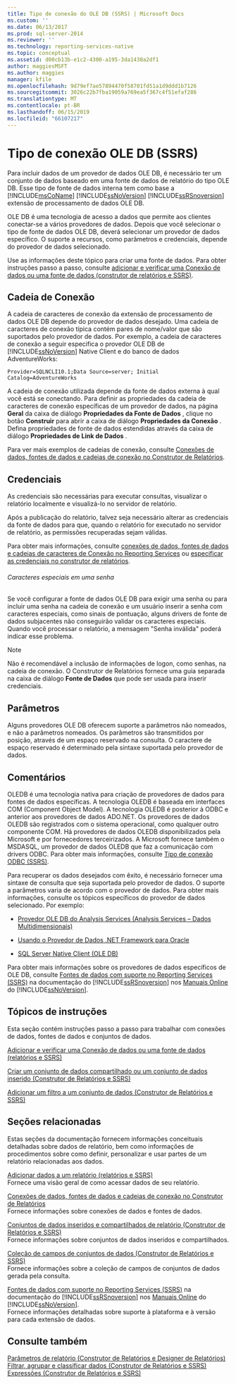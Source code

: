 ```yaml
---
title: Tipo de conexão do OLE DB (SSRS) | Microsoft Docs
ms.custom: ''
ms.date: 06/13/2017
ms.prod: sql-server-2014
ms.reviewer: ''
ms.technology: reporting-services-native
ms.topic: conceptual
ms.assetid: d00cb13b-e1c2-4300-a195-3da1430a2df1
author: maggiesMSFT
ms.author: maggies
manager: kfile
ms.openlocfilehash: 9d79ef7ae57894470f58701fd51a1d9ddd1b7126
ms.sourcegitcommit: 3026c22b7fba19059a769ea5f367c4f51efaf286
ms.translationtype: MT
ms.contentlocale: pt-BR
ms.lasthandoff: 06/15/2019
ms.locfileid: "66107217"
---
```

# <a name="ole-db-connection-type-ssrs"></a>Tipo de conexão OLE DB (SSRS)
  Para incluir dados de um provedor de dados OLE DB, é necessário ter um conjunto de dados baseado em uma fonte de dados de relatório do tipo OLE DB. Esse tipo de fonte de dados interna tem como base a [!INCLUDE[msCoName](../../includes/msconame-md.md)] [!INCLUDE[ssNoVersion](../../includes/ssnoversion-md.md)] [!INCLUDE[ssRSnoversion](../../includes/ssrsnoversion-md.md)] extensão de processamento de dados OLE DB.  
  
 OLE DB é uma tecnologia de acesso a dados que permite aos clientes conectar-se a vários provedores de dados. Depois que você selecionar o tipo de fonte de dados OLE DB, deverá selecionar um provedor de dados específico. O suporte a recursos, como parâmetros e credenciais, depende do provedor de dados selecionado.  
  
 Use as informações deste tópico para criar uma fonte de dados. Para obter instruções passo a passo, consulte [adicionar e verificar uma Conexão de dados ou uma fonte de dados &#40;construtor de relatórios e SSRS&#41;](add-and-verify-a-data-connection-report-builder-and-ssrs.md).  
  
##  <a name="Connection"></a> Cadeia de Conexão  
 A cadeia de caracteres de conexão da extensão de processamento de dados OLE DB depende do provedor de dados desejado. Uma cadeia de caracteres de conexão típica contém pares de nome/valor que são suportados pelo provedor de dados. Por exemplo, a cadeia de caracteres de conexão a seguir especifica o provedor OLE DB de [!INCLUDE[ssNoVersion](../../includes/ssnoversion-md.md)] Native Client e do banco de dados AdventureWorks:  
  
```  
Provider=SQLNCLI10.1;Data Source=server; Initial Catalog=AdventureWorks  
```  
  
 A cadeia de conexão utilizada depende da fonte de dados externa à qual você está se conectando. Para definir as propriedades da cadeia de caracteres de conexão específicas de um provedor de dados, na página **Geral** da caixa de diálogo **Propriedades da Fonte de Dados** , clique no botão **Construir** para abrir a caixa de diálogo **Propriedades da Conexão** . Defina propriedades de fonte de dados estendidas através da caixa de diálogo **Propriedades de Link de Dados** .  
  
 Para ver mais exemplos de cadeias de conexão, consulte [Conexões de dados, fontes de dados e cadeias de conexão no Construtor de Relatórios](../data-connections-data-sources-and-connection-strings-in-report-builder.md).  
  
  
  
##  <a name="Credentials"></a> Credenciais  
 As credenciais são necessárias para executar consultas, visualizar o relatório localmente e visualizá-lo no servidor de relatório.  
  
 Após a publicação do relatório, talvez seja necessário alterar as credenciais da fonte de dados para que, quando o relatório for executado no servidor de relatório, as permissões recuperadas sejam válidas.  
  
 Para obter mais informações, consulte [conexões de dados, fontes de dados e cadeias de caracteres de Conexão no Reporting Services](../data-connections-data-sources-and-connection-strings-in-reporting-services.md) ou [especificar as credenciais no construtor de relatórios](../specify-credentials-in-report-builder.md).  
  
###### <a name="special-characters-in-a-password"></a>Caracteres especiais em uma senha  
 Se você configurar a fonte de dados OLE DB para exigir uma senha ou para incluir uma senha na cadeia de conexão e um usuário inserir a senha com caracteres especiais, como sinais de pontuação, alguns drivers de fonte de dados subjacentes não conseguirão validar os caracteres especiais. Quando você processar o relatório, a mensagem "Senha inválida" poderá indicar esse problema.  
  
> [!NOTE]  
>  Não é recomendável a inclusão de informações de logon, como senhas, na cadeia de conexão. O Construtor de Relatórios fornece uma guia separada na caixa de diálogo **Fonte de Dados** que pode ser usada para inserir credenciais.  
  
  
  
##  <a name="Parameters"></a> Parâmetros  
 Alguns provedores OLE DB oferecem suporte a parâmetros não nomeados, e não a parâmetros nomeados. Os parâmetros são transmitidos por posição, através de um espaço reservado na consulta. O caractere de espaço reservado é determinado pela sintaxe suportada pelo provedor de dados.  
  
 
  
##  <a name="Remarks"></a> Comentários  
 OLEDB é uma tecnologia nativa para criação de provedores de dados para fontes de dados específicas. A tecnologia OLEDB é baseada em interfaces COM (Component Object Model). A tecnologia OLEDB é posterior à ODBC e anterior aos provedores de dados ADO.NET. Os provedores de dados OLEDB são registrados com o sistema operacional, como qualquer outro componente COM. Há provedores de dados OLEDB disponibilizados pela Microsoft e por fornecedores terceirizados. A Microsoft fornece também o MSDASQL, um provedor de dados OLEDB que faz a comunicação com drivers ODBC. Para obter mais informações, consulte [Tipo de conexão ODBC &#40;SSRS&#41;](odbc-connection-type-ssrs.md).  
  
 Para recuperar os dados desejados com êxito, é necessário fornecer uma sintaxe de consulta que seja suportada pelo provedor de dados. O suporte a parâmetros varia de acordo com o provedor de dados. Para obter mais informações, consulte os tópicos específicos do provedor de dados selecionado. Por exemplo:   
  
-   [Provedor OLE DB do Analysis Services &#40;Analysis Services – Dados Multidimensionais&#41;](../../analysis-services/dev-guide/analysis-services-ole-db-provider-analysis-services-multidimensional-data.md)  
  
-   [Usando o Provedor de Dados .NET Framework para Oracle](https://go.microsoft.com/fwlink/?LinkId=112314)  
  
-   [SQL Server Native Client &#40;OLE DB&#41;](../../relational-databases/native-client/ole-db/sql-server-native-client-ole-db.md)  
  
 Para obter mais informações sobre os provedores de dados específicos de OLE DB, consulte [Fontes de dados com suporte no Reporting Services &#40;SSRS&#41;](../create-deploy-and-manage-mobile-and-paginated-reports.md) na documentação do [!INCLUDE[ssRSnoversion](../../includes/ssrsnoversion-md.md)] nos [Manuais Online](https://go.microsoft.com/fwlink/?linkid=121312) do [!INCLUDE[ssNoVersion](../../includes/ssnoversion-md.md)].  
  
  
  
##  <a name="HowTo"></a> Tópicos de instruções  
 Esta seção contém instruções passo a passo para trabalhar com conexões de dados, fontes de dados e conjuntos de dados.  
  
 [Adicionar e verificar uma Conexão de dados ou uma fonte de dados &#40;relatórios e SSRS&#41;](add-and-verify-a-data-connection-report-builder-and-ssrs.md)  
  
 [Criar um conjunto de dados compartilhado ou um conjunto de dados inserido &#40;Construtor de Relatórios e SSRS&#41;](create-a-shared-dataset-or-embedded-dataset-report-builder-and-ssrs.md)  
  
 [Adicionar um filtro a um conjunto de dados &#40;Construtor de Relatórios e SSRS&#41;](add-a-filter-to-a-dataset-report-builder-and-ssrs.md)  
  
  
  
##  <a name="Related"></a> Seções relacionadas  
 Estas seções da documentação fornecem informações conceituais detalhadas sobre dados de relatório, bem como informações de procedimentos sobre como definir, personalizar e usar partes de um relatório relacionadas aos dados.  
  
 [Adicionar dados a um relatório &#40;relatórios e SSRS&#41;](report-datasets-ssrs.md)  
 Fornece uma visão geral de como acessar dados de seu relatório.  
  
 [Conexões de dados, fontes de dados e cadeias de conexão no Construtor de Relatórios](../data-connections-data-sources-and-connection-strings-in-report-builder.md)  
 Fornece informações sobre conexões de dados e fontes de dados.  
  
 [Conjuntos de dados inseridos e compartilhados de relatório &#40;Construtor de Relatórios e SSRS&#41;](report-embedded-datasets-and-shared-datasets-report-builder-and-ssrs.md)  
 Fornece informações sobre conjuntos de dados inseridos e compartilhados.  
  
 [Coleção de campos de conjuntos de dados &#40;Construtor de Relatórios e SSRS&#41;](dataset-fields-collection-report-builder-and-ssrs.md)  
 Fornece informações sobre a coleção de campos de conjuntos de dados gerada pela consulta.  
  
 [Fontes de dados com suporte no Reporting Services &#40;SSRS&#41;](../create-deploy-and-manage-mobile-and-paginated-reports.md) na documentação do [!INCLUDE[ssRSnoversion](../../includes/ssrsnoversion-md.md)] nos [Manuais Online](https://go.microsoft.com/fwlink/?linkid=121312) do [!INCLUDE[ssNoVersion](../../includes/ssnoversion-md.md)].  
 Fornece informações detalhadas sobre suporte à plataforma e à versão para cada extensão de dados.  
  
 
  
## <a name="see-also"></a>Consulte também  
 [Parâmetros de relatório &#40;Construtor de Relatórios e Designer de Relatórios&#41;](../report-design/report-parameters-report-builder-and-report-designer.md)   
 [Filtrar, agrupar e classificar dados &#40;Construtor de Relatórios e SSRS&#41;](../report-design/filter-group-and-sort-data-report-builder-and-ssrs.md)   
 [Expressões &#40;Construtor de Relatórios e SSRS&#41;](../report-design/expressions-report-builder-and-ssrs.md)  
  
  
